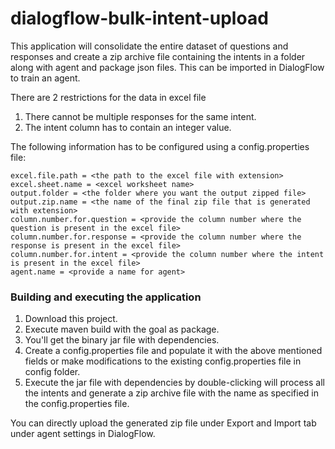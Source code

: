 # dialogflow-bulk-intent-upload
This application will consolidate the entire dataset of questions and responses and create a zip archive file containing the intents in a folder along with agent and package json files. This can be imported in DialogFlow to train an agent.

There are 2 restrictions for the data in excel file
1. There cannot be multiple responses for the same intent.
2. The intent column has to contain an integer value.

The following information has to be configured using a config.properties file:

```
excel.file.path = <the path to the excel file with extension>
excel.sheet.name = <excel worksheet name>
output.folder = <the folder where you want the output zipped file>
output.zip.name = <the name of the final zip file that is generated with extension>
column.number.for.question = <provide the column number where the question is present in the excel file>
column.number.for.response = <provide the column number where the response is present in the excel file>
column.number.for.intent = <provide the column number where the intent is present in the excel file>
agent.name = <provide a name for agent>
```

### Building and executing the application
1. Download this project.
2. Execute maven build with the goal as package.
3. You'll get the binary jar file with dependencies.
4. Create a config.properties file and populate it with the above mentioned fields or make modifications to the existing config.properties file in config folder.
5. Execute the jar file with dependencies by double-clicking will process all the intents and generate a zip archive file with the name as specified in the config.properties file.

You can directly upload the generated zip file under Export and Import tab under agent settings in DialogFlow.
